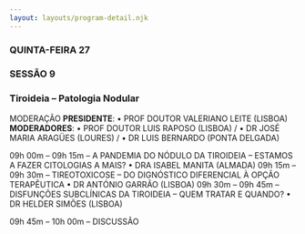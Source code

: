 ```yaml
---
layout: layouts/program-detail.njk
---
```

### QUINTA-FEIRA 27  
### SESSÃO 9
### Tiroideia – Patologia Nodular

MODERAÇÃO
**PRESIDENTE**: • PROF DOUTOR VALERIANO LEITE (LISBOA)
**MODERADORES**: • PROF DOUTOR LUIS RAPOSO (LISBOA) /
• DR JOSÉ MARIA ARAGÜES (LOURES) / 
• DR LUIS BERNARDO (PONTA DELGADA)

09h 00m – 09h 15m – A PANDEMIA DO NÓDULO DA TIROIDEIA – ESTAMOS A FAZER CITOLOGIAS A MAIS? 
• DRA ISABEL MANITA (ALMADA)
09h 15m – 09h 30m – TIREOTOXICOSE – DO DIGNÓSTICO DIFERENCIAL À OPÇÃO TERAPÊUTICA 
• DR ANTÓNIO GARRÃO (LISBOA)
09h 30m – 09h 45m – DISFUNÇÕES SUBCLÍNICAS DA TIROIDEIA – QUEM TRATAR E QUANDO? 
• DR HELDER SIMÕES (LISBOA)

09h 45m – 10h 00m – DISCUSSÃO
